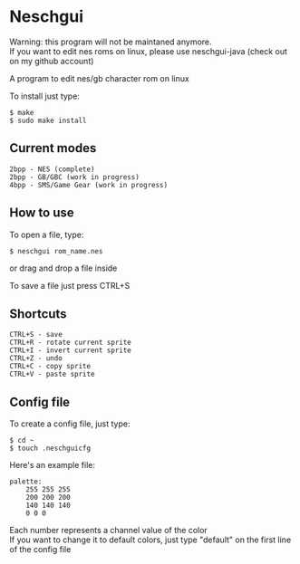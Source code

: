 # Neschgui

Warning: this program will not be maintaned anymore.   
If you want to edit nes roms on linux, please use neschgui-java (check out on my github account)

A program to edit nes/gb character rom on linux  

To install just type:

```
$ make
$ sudo make install
```

## Current modes

```
2bpp - NES (complete)
2bpp - GB/GBC (work in progress)
4bpp - SMS/Game Gear (work in progress)
```

## How to use  

To open a file, type:   

```
$ neschgui rom_name.nes
```

or drag and drop a file inside   

To save a file just press CTRL+S  

## Shortcuts

```
CTRL+S - save
CTRL+R - rotate current sprite
CTRL+I - invert current sprite
CTRL+Z - undo
CTRL+C - copy sprite
CTRL+V - paste sprite
```

## Config file

To create a config file, just type:

```
$ cd ~
$ touch .neschguicfg
```

Here's an example file: 

```
palette:
	255 255 255
	200 200 200
	140 140 140
	0 0 0
```

Each number represents a channel value of the color   
If you want to change it to default colors, just type "default" on the first line of the config file
